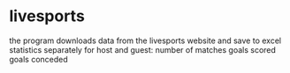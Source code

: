 # livesports
the program downloads data from the livesports website and save to excel
statistics separately for host and guest:
number of matches
goals scored
goals conceded


